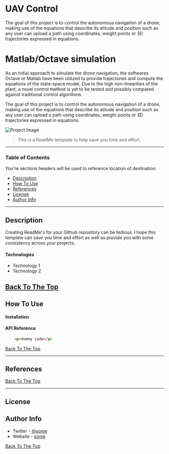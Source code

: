 # UAV Control

The goal of this project is to control the autonomous navigation of a drone, making use of the equations that describe its atitude and position such as any user can upload a path using coordinates, weight points or 3D trajectories expressed in equations.
# Matlab/Octave simulation
As an initial approach to simulate the drone navigation, the softwares Octave or Matlab have been utilized to provide trajectories and compute the equations of the state-space model. Due to the high non-linearities of the plant, a novel control method is yet to be tested and possibly compared against traditional control algorithms.  

The goal of this project is to control the autonomous navigation of a drone, making use of the equations that describe its atitude and position such as any user can upload a path using coordinates, weight points or 3D trajectories expressed in equations.

![Project Image](https://github.com/josetv91/UAV/blob/main/path.png)

> This is a ReadMe template to help save you time and effort.

---


### Table of Contents
You're sections headers will be used to reference location of destination.

- [Description](#description)
- [How To Use](#how-to-use)
- [References](#references)
- [License](#license)
- [Author Info](#author-info)

---


## Description

Creating ReadMe's for your Github repository can be tedious.  I hope this template can save you time and effort as well as provide you with some consistency across your projects.

#### Technologies

- Technology 1
- Technology 2

[Back To The Top](#read-me-template)
---
## How To Use


#### Installation

#### API Reference

```html
    <p>dummy code</p>
```

[Back To The Top](#read-me-template)

---

## References
[Back To The Top](#read-me-template)

---

## License

## Author Info

- Twitter - [@some](https://twitter.com/some)
- Website - [some](https://some.com)

[Back To The Top](#read-me-template)
